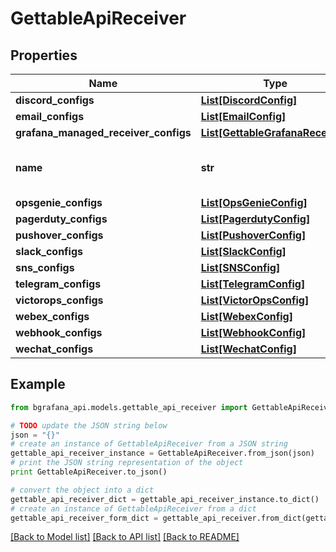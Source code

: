# GettableApiReceiver


## Properties
Name | Type | Description | Notes
------------ | ------------- | ------------- | -------------
**discord_configs** | [**List[DiscordConfig]**](DiscordConfig.md) |  | [optional] 
**email_configs** | [**List[EmailConfig]**](EmailConfig.md) |  | [optional] 
**grafana_managed_receiver_configs** | [**List[GettableGrafanaReceiver]**](GettableGrafanaReceiver.md) |  | [optional] 
**name** | **str** | A unique identifier for this receiver. | [optional] 
**opsgenie_configs** | [**List[OpsGenieConfig]**](OpsGenieConfig.md) |  | [optional] 
**pagerduty_configs** | [**List[PagerdutyConfig]**](PagerdutyConfig.md) |  | [optional] 
**pushover_configs** | [**List[PushoverConfig]**](PushoverConfig.md) |  | [optional] 
**slack_configs** | [**List[SlackConfig]**](SlackConfig.md) |  | [optional] 
**sns_configs** | [**List[SNSConfig]**](SNSConfig.md) |  | [optional] 
**telegram_configs** | [**List[TelegramConfig]**](TelegramConfig.md) |  | [optional] 
**victorops_configs** | [**List[VictorOpsConfig]**](VictorOpsConfig.md) |  | [optional] 
**webex_configs** | [**List[WebexConfig]**](WebexConfig.md) |  | [optional] 
**webhook_configs** | [**List[WebhookConfig]**](WebhookConfig.md) |  | [optional] 
**wechat_configs** | [**List[WechatConfig]**](WechatConfig.md) |  | [optional] 

## Example

```python
from bgrafana_api.models.gettable_api_receiver import GettableApiReceiver

# TODO update the JSON string below
json = "{}"
# create an instance of GettableApiReceiver from a JSON string
gettable_api_receiver_instance = GettableApiReceiver.from_json(json)
# print the JSON string representation of the object
print GettableApiReceiver.to_json()

# convert the object into a dict
gettable_api_receiver_dict = gettable_api_receiver_instance.to_dict()
# create an instance of GettableApiReceiver from a dict
gettable_api_receiver_form_dict = gettable_api_receiver.from_dict(gettable_api_receiver_dict)
```
[[Back to Model list]](../README.md#documentation-for-models) [[Back to API list]](../README.md#documentation-for-api-endpoints) [[Back to README]](../README.md)


